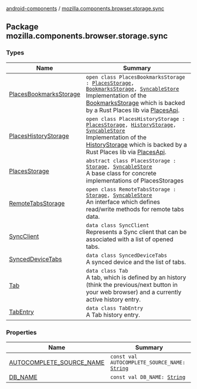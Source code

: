 [android-components](../index.md) / [mozilla.components.browser.storage.sync](./index.md)

## Package mozilla.components.browser.storage.sync

### Types

| Name | Summary |
|---|---|
| [PlacesBookmarksStorage](-places-bookmarks-storage/index.md) | `open class PlacesBookmarksStorage : `[`PlacesStorage`](-places-storage/index.md)`, `[`BookmarksStorage`](../mozilla.components.concept.storage/-bookmarks-storage/index.md)`, `[`SyncableStore`](../mozilla.components.concept.sync/-syncable-store/index.md)<br>Implementation of the [BookmarksStorage](../mozilla.components.concept.storage/-bookmarks-storage/index.md) which is backed by a Rust Places lib via [PlacesApi](#). |
| [PlacesHistoryStorage](-places-history-storage/index.md) | `open class PlacesHistoryStorage : `[`PlacesStorage`](-places-storage/index.md)`, `[`HistoryStorage`](../mozilla.components.concept.storage/-history-storage/index.md)`, `[`SyncableStore`](../mozilla.components.concept.sync/-syncable-store/index.md)<br>Implementation of the [HistoryStorage](../mozilla.components.concept.storage/-history-storage/index.md) which is backed by a Rust Places lib via [PlacesApi](#). |
| [PlacesStorage](-places-storage/index.md) | `abstract class PlacesStorage : `[`Storage`](../mozilla.components.concept.storage/-storage/index.md)`, `[`SyncableStore`](../mozilla.components.concept.sync/-syncable-store/index.md)<br>A base class for concrete implementations of PlacesStorages |
| [RemoteTabsStorage](-remote-tabs-storage/index.md) | `open class RemoteTabsStorage : `[`Storage`](../mozilla.components.concept.storage/-storage/index.md)`, `[`SyncableStore`](../mozilla.components.concept.sync/-syncable-store/index.md)<br>An interface which defines read/write methods for remote tabs data. |
| [SyncClient](-sync-client/index.md) | `data class SyncClient`<br>Represents a Sync client that can be associated with a list of opened tabs. |
| [SyncedDeviceTabs](-synced-device-tabs/index.md) | `data class SyncedDeviceTabs`<br>A synced device and the list of tabs. |
| [Tab](-tab/index.md) | `data class Tab`<br>A tab, which is defined by an history (think the previous/next button in your web browser) and a currently active history entry. |
| [TabEntry](-tab-entry/index.md) | `data class TabEntry`<br>A Tab history entry. |

### Properties

| Name | Summary |
|---|---|
| [AUTOCOMPLETE_SOURCE_NAME](-a-u-t-o-c-o-m-p-l-e-t-e_-s-o-u-r-c-e_-n-a-m-e.md) | `const val AUTOCOMPLETE_SOURCE_NAME: `[`String`](https://kotlinlang.org/api/latest/jvm/stdlib/kotlin/-string/index.html) |
| [DB_NAME](-d-b_-n-a-m-e.md) | `const val DB_NAME: `[`String`](https://kotlinlang.org/api/latest/jvm/stdlib/kotlin/-string/index.html) |
